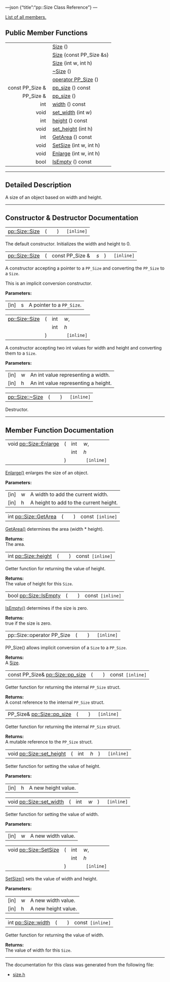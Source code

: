 —json {“title”:“pp::Size Class Reference”} —

[List of all members.](/docs/native-client/pepper_beta/cpp/classpp_1_1_size-members/)

Public Member Functions
-----------------------

<table><tbody><tr class="odd"><td style="text-align: right;"> </td><td><a href="/docs/native-client/pepper_beta/cpp/classpp_1_1_size#a5ffffc4488c677716baed27752b6a6c1" class="el">Size</a> ()</td></tr><tr class="even"><td style="text-align: right;"> </td><td><a href="/docs/native-client/pepper_beta/cpp/classpp_1_1_size#aa050f55ab1775d0ee1b0ae174e1495df" class="el">Size</a> (const PP_Size &amp;s)</td></tr><tr class="odd"><td style="text-align: right;"> </td><td><a href="/docs/native-client/pepper_beta/cpp/classpp_1_1_size#a14a1c612454596e43a94c01da338bc1e" class="el">Size</a> (int w, int h)</td></tr><tr class="even"><td style="text-align: right;"> </td><td><a href="/docs/native-client/pepper_beta/cpp/classpp_1_1_size#aff4a88df9882be410ca78d338d2d87dc" class="el">~Size</a> ()</td></tr><tr class="odd"><td style="text-align: right;"> </td><td><a href="/docs/native-client/pepper_beta/cpp/classpp_1_1_size#a72cbb6066dd37615daaa3d3c1a0c595a" class="el">operator PP_Size</a> ()</td></tr><tr class="even"><td style="text-align: right;">const PP_Size &amp; </td><td><a href="/docs/native-client/pepper_beta/cpp/classpp_1_1_size#ad61947a5f2a3bbe90dc62c62cc799174" class="el">pp_size</a> () const</td></tr><tr class="odd"><td style="text-align: right;">PP_Size &amp; </td><td><a href="/docs/native-client/pepper_beta/cpp/classpp_1_1_size#ae20ce070c015adec8b5411b047db5917" class="el">pp_size</a> ()</td></tr><tr class="even"><td style="text-align: right;">int </td><td><a href="/docs/native-client/pepper_beta/cpp/classpp_1_1_size#af043a504c701e32c504c63b9e91ac500" class="el">width</a> () const</td></tr><tr class="odd"><td style="text-align: right;">void </td><td><a href="/docs/native-client/pepper_beta/cpp/classpp_1_1_size#a104cf1f6a95c1430f7cd15a26815e82a" class="el">set_width</a> (int w)</td></tr><tr class="even"><td style="text-align: right;">int </td><td><a href="/docs/native-client/pepper_beta/cpp/classpp_1_1_size#a61a68178eefa2589ead95491ac079139" class="el">height</a> () const</td></tr><tr class="odd"><td style="text-align: right;">void </td><td><a href="/docs/native-client/pepper_beta/cpp/classpp_1_1_size#a2805413bf372ad033fcf505c8d3cce34" class="el">set_height</a> (int h)</td></tr><tr class="even"><td style="text-align: right;">int </td><td><a href="/docs/native-client/pepper_beta/cpp/classpp_1_1_size#ac056add4f1e8b1f90a6e3c65afa4ba3b" class="el">GetArea</a> () const</td></tr><tr class="odd"><td style="text-align: right;">void </td><td><a href="/docs/native-client/pepper_beta/cpp/classpp_1_1_size#a25d85979d55798a9b672ca73c1d48222" class="el">SetSize</a> (int w, int h)</td></tr><tr class="even"><td style="text-align: right;">void </td><td><a href="/docs/native-client/pepper_beta/cpp/classpp_1_1_size#a51a74964f27e139003b82aad55dd63f5" class="el">Enlarge</a> (int w, int h)</td></tr><tr class="odd"><td style="text-align: right;">bool </td><td><a href="/docs/native-client/pepper_beta/cpp/classpp_1_1_size#a11e791714686761966773adcc94218bb" class="el">IsEmpty</a> () const</td></tr></tbody></table>

------------------------------------------------------------------------

<span id="details" class="anchor" style="margin: 0;"></span>

Detailed Description
--------------------

A size of an object based on width and height.

------------------------------------------------------------------------

Constructor & Destructor Documentation
--------------------------------------

<span id="a5ffffc4488c677716baed27752b6a6c1" class="anchor" style="margin: 0;"></span>

<table><tbody><tr class="odd"><td><a href="/docs/native-client/pepper_beta/cpp/classpp_1_1_size#a5ffffc4488c677716baed27752b6a6c1" class="el">pp::Size::Size</a></td><td>(</td><td></td><td>)</td><td><code> [inline]</code></td></tr></tbody></table>

The default constructor. Initializes the width and height to 0.

<span id="aa050f55ab1775d0ee1b0ae174e1495df" class="anchor" style="margin: 0;"></span>

<table><tbody><tr class="odd"><td><a href="/docs/native-client/pepper_beta/cpp/classpp_1_1_size#a5ffffc4488c677716baed27752b6a6c1" class="el">pp::Size::Size</a></td><td>(</td><td>const PP_Size &amp; </td><td><em>s</em></td><td>)</td><td><code> [inline]</code></td></tr></tbody></table>

A constructor accepting a pointer to a `PP_Size` and converting the `PP_Size` to a `Size`.

This is an implicit conversion constructor.

**Parameters:**  

<table><tbody><tr class="odd"><td>[in]</td><td>s</td><td>A pointer to a <code>PP_Size</code>.</td></tr></tbody></table>

<span id="a14a1c612454596e43a94c01da338bc1e" class="anchor" style="margin: 0;"></span>

<table><tbody><tr class="odd"><td><a href="/docs/native-client/pepper_beta/cpp/classpp_1_1_size#a5ffffc4488c677716baed27752b6a6c1" class="el">pp::Size::Size</a></td><td>(</td><td>int </td><td><em>w</em>,</td></tr><tr class="even"><td></td><td></td><td>int </td><td><em>h</em> </td></tr><tr class="odd"><td></td><td>)</td><td></td><td><code> [inline]</code></td></tr></tbody></table>

A constructor accepting two int values for width and height and converting them to a `Size`.

**Parameters:**  

<table><tbody><tr class="odd"><td>[in]</td><td>w</td><td>An int value representing a width.</td></tr><tr class="even"><td>[in]</td><td>h</td><td>An int value representing a height.</td></tr></tbody></table>

<span id="aff4a88df9882be410ca78d338d2d87dc" class="anchor" style="margin: 0;"></span>

<table><tbody><tr class="odd"><td><a href="/docs/native-client/pepper_beta/cpp/classpp_1_1_size#aff4a88df9882be410ca78d338d2d87dc" class="el">pp::Size::~Size</a></td><td>(</td><td></td><td>)</td><td><code> [inline]</code></td></tr></tbody></table>

Destructor.

------------------------------------------------------------------------

Member Function Documentation
-----------------------------

<span id="a51a74964f27e139003b82aad55dd63f5" class="anchor" style="margin: 0;"></span>

<table><tbody><tr class="odd"><td>void <a href="/docs/native-client/pepper_beta/cpp/classpp_1_1_size#a51a74964f27e139003b82aad55dd63f5" class="el">pp::Size::Enlarge</a></td><td>(</td><td>int </td><td><em>w</em>,</td></tr><tr class="even"><td></td><td></td><td>int </td><td><em>h</em> </td></tr><tr class="odd"><td></td><td>)</td><td></td><td><code> [inline]</code></td></tr></tbody></table>

<a href="/docs/native-client/pepper_beta/cpp/classpp_1_1_size#a51a74964f27e139003b82aad55dd63f5" class="el" title="Enlarge() enlarges the size of an object.">Enlarge()</a> enlarges the size of an object.

**Parameters:**  

<table><tbody><tr class="odd"><td>[in]</td><td>w</td><td>A width to add the current width.</td></tr><tr class="even"><td>[in]</td><td>h</td><td>A height to add to the current height.</td></tr></tbody></table>

<span id="ac056add4f1e8b1f90a6e3c65afa4ba3b" class="anchor" style="margin: 0;"></span>

<table><tbody><tr class="odd"><td>int <a href="/docs/native-client/pepper_beta/cpp/classpp_1_1_size#ac056add4f1e8b1f90a6e3c65afa4ba3b" class="el">pp::Size::GetArea</a></td><td>(</td><td></td><td>)</td><td>const<code> [inline]</code></td></tr></tbody></table>

<a href="/docs/native-client/pepper_beta/cpp/classpp_1_1_size#ac056add4f1e8b1f90a6e3c65afa4ba3b" class="el" title="GetArea() determines the area (width * height).">GetArea()</a> determines the area (width \* height).

**Returns:**  
The area.

<span id="a61a68178eefa2589ead95491ac079139" class="anchor" style="margin: 0;"></span>

<table><tbody><tr class="odd"><td>int <a href="/docs/native-client/pepper_beta/cpp/classpp_1_1_size#a61a68178eefa2589ead95491ac079139" class="el">pp::Size::height</a></td><td>(</td><td></td><td>)</td><td>const<code> [inline]</code></td></tr></tbody></table>

Getter function for returning the value of height.

**Returns:**  
The value of height for this `Size`.

<span id="a11e791714686761966773adcc94218bb" class="anchor" style="margin: 0;"></span>

<table><tbody><tr class="odd"><td>bool <a href="/docs/native-client/pepper_beta/cpp/classpp_1_1_size#a11e791714686761966773adcc94218bb" class="el">pp::Size::IsEmpty</a></td><td>(</td><td></td><td>)</td><td>const<code> [inline]</code></td></tr></tbody></table>

<a href="/docs/native-client/pepper_beta/cpp/classpp_1_1_size#a11e791714686761966773adcc94218bb" class="el" title="IsEmpty() determines if the size is zero.">IsEmpty()</a> determines if the size is zero.

**Returns:**  
true if the size is zero.

<span id="a72cbb6066dd37615daaa3d3c1a0c595a" class="anchor" style="margin: 0;"></span>

<table><tbody><tr class="odd"><td>pp::Size::operator PP_Size</td><td>(</td><td></td><td>)</td><td><code> [inline]</code></td></tr></tbody></table>

PP\_Size() allows implicit conversion of a `Size` to a `PP_Size`.

**Returns:**  
A <a href="/docs/native-client/pepper_beta/cpp/classpp_1_1_size/" class="el" title="A size of an object based on width and height.">Size</a>.

<span id="ad61947a5f2a3bbe90dc62c62cc799174" class="anchor" style="margin: 0;"></span>

<table><tbody><tr class="odd"><td>const PP_Size&amp; <a href="/docs/native-client/pepper_beta/cpp/classpp_1_1_size#ad61947a5f2a3bbe90dc62c62cc799174" class="el">pp::Size::pp_size</a></td><td>(</td><td></td><td>)</td><td>const<code> [inline]</code></td></tr></tbody></table>

Getter function for returning the internal `PP_Size` struct.

**Returns:**  
A const reference to the internal `PP_Size` struct.

<span id="ae20ce070c015adec8b5411b047db5917" class="anchor" style="margin: 0;"></span>

<table><tbody><tr class="odd"><td>PP_Size&amp; <a href="/docs/native-client/pepper_beta/cpp/classpp_1_1_size#ad61947a5f2a3bbe90dc62c62cc799174" class="el">pp::Size::pp_size</a></td><td>(</td><td></td><td>)</td><td><code> [inline]</code></td></tr></tbody></table>

Getter function for returning the internal `PP_Size` struct.

**Returns:**  
A mutable reference to the `PP_Size` struct.

<span id="a2805413bf372ad033fcf505c8d3cce34" class="anchor" style="margin: 0;"></span>

<table><tbody><tr class="odd"><td>void <a href="/docs/native-client/pepper_beta/cpp/classpp_1_1_size#a2805413bf372ad033fcf505c8d3cce34" class="el">pp::Size::set_height</a></td><td>(</td><td>int </td><td><em>h</em></td><td>)</td><td><code> [inline]</code></td></tr></tbody></table>

Setter function for setting the value of height.

**Parameters:**  

<table><tbody><tr class="odd"><td>[in]</td><td>h</td><td>A new height value.</td></tr></tbody></table>

<span id="a104cf1f6a95c1430f7cd15a26815e82a" class="anchor" style="margin: 0;"></span>

<table><tbody><tr class="odd"><td>void <a href="/docs/native-client/pepper_beta/cpp/classpp_1_1_size#a104cf1f6a95c1430f7cd15a26815e82a" class="el">pp::Size::set_width</a></td><td>(</td><td>int </td><td><em>w</em></td><td>)</td><td><code> [inline]</code></td></tr></tbody></table>

Setter function for setting the value of width.

**Parameters:**  

<table><tbody><tr class="odd"><td>[in]</td><td>w</td><td>A new width value.</td></tr></tbody></table>

<span id="a25d85979d55798a9b672ca73c1d48222" class="anchor" style="margin: 0;"></span>

<table><tbody><tr class="odd"><td>void <a href="/docs/native-client/pepper_beta/cpp/classpp_1_1_size#a25d85979d55798a9b672ca73c1d48222" class="el">pp::Size::SetSize</a></td><td>(</td><td>int </td><td><em>w</em>,</td></tr><tr class="even"><td></td><td></td><td>int </td><td><em>h</em> </td></tr><tr class="odd"><td></td><td>)</td><td></td><td><code> [inline]</code></td></tr></tbody></table>

<a href="/docs/native-client/pepper_beta/cpp/classpp_1_1_size#a25d85979d55798a9b672ca73c1d48222" class="el" title="SetSize() sets the value of width and height.">SetSize()</a> sets the value of width and height.

**Parameters:**  

<table><tbody><tr class="odd"><td>[in]</td><td>w</td><td>A new width value.</td></tr><tr class="even"><td>[in]</td><td>h</td><td>A new height value.</td></tr></tbody></table>

<span id="af043a504c701e32c504c63b9e91ac500" class="anchor" style="margin: 0;"></span>

<table><tbody><tr class="odd"><td>int <a href="/docs/native-client/pepper_beta/cpp/classpp_1_1_size#af043a504c701e32c504c63b9e91ac500" class="el">pp::Size::width</a></td><td>(</td><td></td><td>)</td><td>const<code> [inline]</code></td></tr></tbody></table>

Getter function for returning the value of width.

**Returns:**  
The value of width for this `Size`.

------------------------------------------------------------------------

The documentation for this class was generated from the following file:

-   <a href="/docs/native-client/pepper_beta/cpp/size_8h/" class="el">size.h</a>
